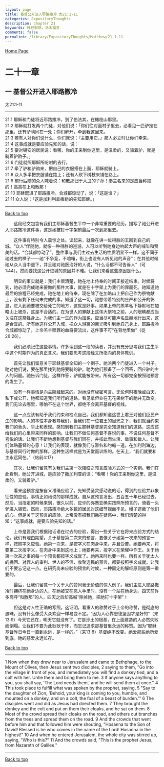 ```yaml
---
layout: page
title: 基督公开进入耶路撒冷 太21:1-11
categories: ExpositoryThoughts
description: chapter 21
keywords: 释经默想，马太福音
comments: false
permalink: /library/ExpositoryThoughts/Matthew/21_1-11
---
```

[ Home Page ]({{site.baseurl}}/index) <br>

<a name="0"></a>
# 二十一章 

## 一 基督公开进入耶路撒冷

太21:1-11

***

21:1 耶稣和门徒将近耶路撒冷，到了伯法其，在橄榄山那里。<br>
21:2 耶稣就打发两个门徒，对他们说：「你们往对面村子里去，必看见一匹驴拴在那里，还有驴驹同在一处；你们解开，牵到我这里来。<br>
21:3 若有人对你们说什么，你们就说：『主要用它。』那人必立时让你们牵来。<br>
21:4 这事成就是要应验先知的话，说：<br>
21:5 要对锡安的居民说：看哪，你的王来到你这里，是温柔的，又骑着驴，就是骑着驴驹子。」<br>
21:6 门徒就照耶稣所吩咐的去行，<br>
21:7 牵了驴和驴驹来，把自己的衣服搭在上面，耶稣就骑上。<br>
21:8 众人多半把衣服铺在路上；还有人砍下树枝来铺在路上。<br>
21:9 前行后随的众人喊着说：和散那归于大卫的子孙！奉主名来的是应当称颂的！高高在上和散那！<br>
21:10 耶稣既进了耶路撒冷，合城都惊动了，说：「这是谁？」<br>
21:11 众人说：「这是加利利拿撒勒的先知耶稣。」<br>

***

[Back to top](#0)

&emsp;&emsp;这段经文包含有我们主耶稣基督生平中一个非常重要的经历，描写了祂公开进入耶路撒冷这件事，这是祂被钉十字架前最后一次到那里去。

&emsp;&emsp;这件事有特别令人震惊之处。读起来，就像在讲一位得胜的王回到自己的城。“众人”伴随祂，就像一种得胜的巡游。人可以听到祂身边响起大声的喊叫和赞美的话。“合城都惊动了”。整件事与我们主过去生活的性质明显不一样。这不同于祂过去的样子——祂“不争竞，不喧嚷，街上也没有人听见祂的声音”；在其他时候祂从众人当中退下，并且祂对祂医治好的人说，“什么话都不可告诉人”（可1:44）。然而要找这公开进城的原因并不难。让我们来看这些原因是什么。

&emsp;&emsp;明显的事实就是：我们主很清楚，祂在地上侍奉的时间正接近结束。时候将到，祂必须完成祂来要做的那件大事，就是在十字架上为我们的罪而死。祂知道祂最后的旅程已经完成，祂在地上的侍奉，现在除了在加略山上把自己作为祭物献上，没有剩下任何未完成的事。知道了这一切，祂想带着特别的庄严和公开的彰显，进入到祂要被交给死亡的地方，这就是好事。如果上帝的羔羊私下静默地在加略山上被杀，这是不合适的。在为世人的罪献上这伟大祭物之前，人的眼睛都应当关注在这祭牲身上。为我们主一生的作为加冕，应当尽可能声名显赫地行出来，这是合宜的。所有祂这样公开入城，把众人游离的目光吸引到祂自己身上，耶路撒冷合城都惊动了。上帝羔羊赎罪的血将要流出，这件事不可“在背地里做”（徒26:26）。

&emsp;&emsp;我们必须记住这些事情。许多读到这一段的读者，并没有充分思考我们主生平中这个时期作为的真正含义。我们要思考这段经文所指向的具体教训。

&emsp;&emsp;首先让我们留意关于耶稣基督全知的一个例子。祂派两个门徒进入一个村子。祂对他们说，要在那里找到祂将要骑的驴。祂为他们预备了一个回答，回应驴的主人的问题。祂告诉门徒，这样作答，驴就能被带来。所有这一切都完全按照祂预言的发生了。

&emsp;&emsp;没有一样事情是向主隐藏起来的。对祂没有秘密可言。无论何时夜晚或白天，私下或公开，祂都知道我们所行的道路。看见拿但业在无花果树下的祂并无改变。我们无论去哪里，哪怕不在这个世界，都绝不会离开基督的视线。

&emsp;&emsp;这一点应该有助于我们约束和检点自己。我们都知道这世上君王对他们臣民产生的影响。人的本性本身教导我们，当我们在一位君王的目光之下，我们就当约束我们的舌头、举止和表现。感知到我们主耶稣基督是完全知道我们的道路，这应该给我们的心里带来同样的影响。让我们不做任何基督不喜悦的事，不说任何基督不喜悦的话。让我们不断地想到基督与我们同在，并按此而生活、做事和做人。让我们体贴基督的心意！让我们的表现，就像我们与雅各和约翰一道，在加利利海边，与基督同行时做的那样。这种生活样式是为天堂而训练的。在天上，“我们就要和主永远同在。”（帖前4:17）

&emsp;&emsp;其次，让我们留意有关我们主第一次降临之预言应验方式的一个实例。我们在此看到，祂公开进城，是应验了撒加利亚的话：“看哪！你的王来到你这里，是温柔的，又骑着驴。”

&emsp;&emsp;看来这预言是按自义准确应验了。先知受圣灵感动说的话，得到的应验并非象征性的应验。事情正如祂说的那样成就。自从这预言发出，五百五十年已经过去，然后，当指定的时候来到，很久以前、应许的弥赛亚确实按照所预言的，骑着一头驴进入锡安。然而，耶路撒冷绝大多数的居民对这细节视而不见，幔子遮蔽了他们的心。但是关于这预言的应验，上帝没有把我们撇在疑惑中，我们清楚的得知：“这事成就，是要应验先知的话。”

&emsp;&emsp;上帝是要我们根据祂话语在过去的应验，得出一些关于它在将来应验方式的结论。我们有理由期望，关于基督第二次来的预言，要像关于祂第一次来的预言一样，按照字义应验。祂第一次来，是按字义在肉身中来，并且受苦。祂要再来，将要第二次按字义，在肉身中来到这地上；祂要再来，按字义在荣耀中作王。关于祂第一次来之事的每一个预言都按字义成就了。祂再来时也要一样。所有关于犹太人的挽回、对罪人的审判、世人的不信、收聚选民的预言，都要按照字义成就。让我们不要忘记这一点。在研究尚未应验的预言的时候，一种固定的解经原则是第一重要的。

&emsp;&emsp;最后，让我们留意一个关于人的赞同毫无价值的惊人例子。我们主进入耶路撒冷时拥挤在祂身边的人，在祂被交在恶人手里时，没有一个站在祂身边。四天前许多高呼“和散那”的人，四天之后却高喊“除掉祂，把祂钉十字架”！

&emsp;&emsp;但这是对人性正确的写照。这证明，看重人的称赞过于上帝的称赞，是彻底的愚昧。没有什么像受大众欢迎一样易变不定。“因为人心靠恩德坚固才是好的”（来13:9）今天它还在，明天它就没有了。它是沙土的根基，在上面建造的人必然失败而倒塌。让我们不要为此耿耿于怀，而忘记追求那基督里永远的称赞。因为“耶稣基督昨日今日一直到永远，是一样的。”（来13:8）基督绝不改变。祂爱那些祂所爱到底。祂的慈爱永远长存。

[Back to top](#0)

***

1 Now when they drew near to Jerusalem and came to Bethphage, to the Mount of Olives, then Jesus sent two disciples, 2 saying to them, "Go into the village in front of you, and immediately you will find a donkey tied, and a colt with her. Untie them and bring them to me. 3 If anyone says anything to you, you shall say, 'The Lord needs them,' and he will send them at once." 4 This took place to fulfill what was spoken by the prophet, saying, 5 "Say to the daughter of Zion, 'Behold, your king is coming to you, humble, and mounted on a donkey, and on a colt, the foal of a beast of burden.'" 6 The disciples went and did as Jesus had directed them. 7 They brought the donkey and the colt and put on them their cloaks, and he sat on them. 8 Most of the crowd spread their cloaks on the road, and others cut branches from the trees and spread them on the road. 9 And the crowds that went before him and that followed him were shouting, "Hosanna to the Son of David! Blessed is he who comes in the name of the Lord! Hosanna in the highest!" 10 And when he entered Jerusalem, the whole city was stirred up, saying, "Who is this?" 11 And the crowds said, "This is the prophet Jesus, from Nazareth of Galilee."

***

[Back to top](#0)
